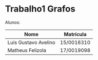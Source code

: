 # Trabalho1 Grafos


Alunos:

|Nome|Matrícula|
|--|--|
|Luis Gustavo Avelino |15/0016310|
|Matheus Felizola|17/0019098|
